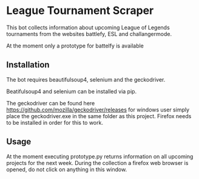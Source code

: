 # League Tournament Scraper

This bot collects information about upcoming League of Legends tournaments from the websites battlefy, ESL and challangermode.

At the moment only a prototype for battelfy is available

## Installation

The bot requires beautifulsoup4, selenium and the geckodriver.

Beatifulsoup4 and selenium can be installed via pip.

The geckodriver can be found here https://github.com/mozilla/geckodriver/releases
for windows user simply place the geckodriver.exe in the same folder as this project.
Firefox needs to be installed in order for this to work.

## Usage

At the moment executing prototype.py returns information on all upcoming projects for the next week.
During the collection a firefox web browser is opened, do not click on anything in this window.
